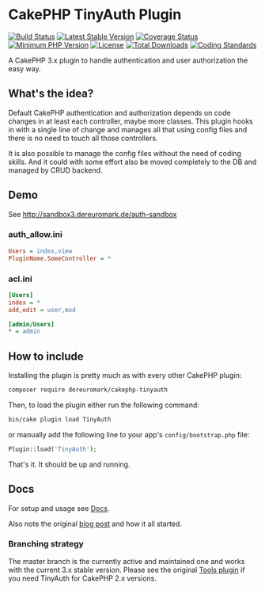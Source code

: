 # CakePHP TinyAuth Plugin

[![Build Status](https://api.travis-ci.org/dereuromark/cakephp-tinyauth.svg?branch=master)](https://travis-ci.org/dereuromark/cakephp-tinyauth)
[![Latest Stable Version](https://poser.pugx.org/dereuromark/cakephp-tinyauth/v/stable.svg)](https://packagist.org/packages/dereuromark/cakephp-tinyauth)
[![Coverage Status](https://coveralls.io/repos/dereuromark/cakephp-tinyauth/badge.svg)](https://coveralls.io/r/dereuromark/cakephp-tinyauth)
[![Minimum PHP Version](http://img.shields.io/badge/php-%3E%3D%205.5-8892BF.svg)](https://php.net/)
[![License](https://poser.pugx.org/dereuromark/cakephp-tinyauth/license.svg)](https://packagist.org/packages/dereuromark/cakephp-tinyauth)
[![Total Downloads](https://poser.pugx.org/dereuromark/cakephp-tinyauth/d/total.svg)](https://packagist.org/packages/dereuromark/cakephp-tinyauth)
[![Coding Standards](https://img.shields.io/badge/cs-PSR--2--R-yellow.svg)](https://github.com/php-fig-rectified/fig-rectified-standards)

A CakePHP 3.x plugin to handle authentication and user authorization the easy way.

## What's the idea?
Default CakePHP authentication and authorization depends on code changes in at least each controller, maybe more classes.
This plugin hooks in with a single line of change and manages all that using config files and there is no need to touch all those controllers.

It is also possible to manage the config files without the need of coding skills. And it could with some effort also be moved completely to the DB and managed by CRUD backend.

## Demo
See http://sandbox3.dereuromark.de/auth-sandbox

### auth_allow.ini
```ini
Users = index,view
PluginName.SomeController = *
```

### acl.ini
```ini
[Users]
index = *
add,edit = user,mod

[admin/Users]
* = admin
```

## How to include
Installing the plugin is pretty much as with every other CakePHP plugin:

```bash
composer require dereuromark/cakephp-tinyauth
```

Then, to load the plugin either run the following command:

```sh
bin/cake plugin load TinyAuth
```

or manually add the following line to your app's `config/bootstrap.php` file:

```php
Plugin::load('TinyAuth');
```

That's it. It should be up and running.

## Docs
For setup and usage see [Docs](/docs).

Also note the original [blog post](http://www.dereuromark.de/2011/12/18/tinyauth-the-fastest-and-easiest-authorization-for-cake2/) and how it all started.

### Branching strategy
The master branch is the currently active and maintained one and works with the current 3.x stable version.
Please see the original [Tools plugin](https://github.com/dereuromark/cakephp-tools) if you need TinyAuth for CakePHP 2.x versions.
